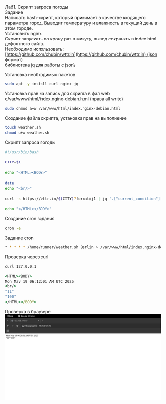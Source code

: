 Лаб1. Скрипт запроса погоды\
Задание\
Написать bash-скрипт, который принимает в качестве входящего\
параметра город. Выводит температуру и влажность в текущий день в этом городе.\
Установить nginx.\
Скрипт запускать по крону раз в минуту, вывод сохранять в index.html дефолтного сайта.\
Необходимо использовать:\
[https://github.com/chubin/wttr.in](https://github.com/chubin/wttr.in) (json формат)\
библиотека jq для работы с json\



Установка необходимых пакетов
```bash
sudo apt -y install curl nginx jq
```

Установка прав на запись для скрипта в фал web с/var/www/html/index.nginx-debian.html (права all write)
```bash
sudo chmod a+w /var/www/html/index.nginx-debian.html
```

Создание  файла скрипта, установка прав на выполнение
```bash
touch weather.sh
chmod u+x weather.sh
```

Скрипт запроса погоды
```bash
#!/usr/bin/bash 

CITY=$1

echo "<HTML><BODY>"

date
echo "<br/>"

curl -s https://wttr.in/$(CITY)?format=j1 | jq '.["current_condition"][0] | .temp_C,.humidity'

echo "</HTML></BODY>"
```

Создание cron задания
```bash
cron -e
```

Задание cron
```bash
* * * * * /home/runner/weather.sh Berlin > /var/www/html/index.nginx-debian.html 2>> /home/runner/wather.err
```

Проверка через curl
```bash
curl 127.0.0.1
```

```cmd
<HTML><BODY>
Mon May 19 06:12:01 AM UTC 2025
<br/>
"11"
"100"
</HTML></BODY>
```

Проверка в браузере
![README](test.png)
